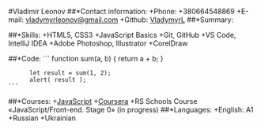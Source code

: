 #Vladimir Leonov
##*Contact information:
     +Phone: +380664548869
     +E-mail: vladymyrleonov@gmail.com
     +Github: [VladymyrL](https://github.com/VladymyrL)
##*Summary:
    
##*Skills:
    +HTML5, CSS3
    +JavaScript Basics
    +Git, GitHub
    +VS Code, IntelliJ IDEA
    +Adobe Photoshop, Illustrator
    +CorelDraw

##*Code:
    ```
     function sum(a, b) {
            return a + b;
        }

          let result = sum(1, 2);
          alert( result );
    ```
##*Courses:
    +[JavaScript](https://learn.javascript.ru/)
    +[Coursera](https://www.coursera.org/completed)
    +RS Schools Course «JavaScript/Front-end. Stage 0» (in progress)
##*Languages:
    +English: A1
    +Russian
    +Ukrainian
     